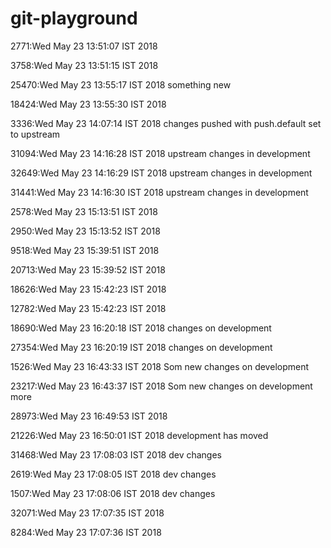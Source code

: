 # git-playground
2771:Wed May 23 13:51:07 IST 2018

3758:Wed May 23 13:51:15 IST 2018

25470:Wed May 23 13:55:17 IST 2018 something new

18424:Wed May 23 13:55:30 IST 2018

3336:Wed May 23 14:07:14 IST 2018 changes pushed with push.default set to upstream

31094:Wed May 23 14:16:28 IST 2018 upstream changes in development

32649:Wed May 23 14:16:29 IST 2018 upstream changes in development

31441:Wed May 23 14:16:30 IST 2018 upstream changes in development

2578:Wed May 23 15:13:51 IST 2018

2950:Wed May 23 15:13:52 IST 2018

9518:Wed May 23 15:39:51 IST 2018

20713:Wed May 23 15:39:52 IST 2018

18626:Wed May 23 15:42:23 IST 2018

12782:Wed May 23 15:42:23 IST 2018

18690:Wed May 23 16:20:18 IST 2018 changes on development

27354:Wed May 23 16:20:19 IST 2018 changes on development

1526:Wed May 23 16:43:33 IST 2018 Som new changes on development

23217:Wed May 23 16:43:37 IST 2018 Som new changes on development more

28973:Wed May 23 16:49:53 IST 2018

21226:Wed May 23 16:50:01 IST 2018 development has moved

31468:Wed May 23 17:08:03 IST 2018 dev changes

2619:Wed May 23 17:08:05 IST 2018 dev changes

1507:Wed May 23 17:08:06 IST 2018 dev changes

32071:Wed May 23 17:07:35 IST 2018

8284:Wed May 23 17:07:36 IST 2018
